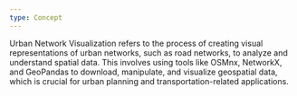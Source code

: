 ```yaml
---
type: Concept
---
```


Urban Network Visualization refers to the process of creating visual representations of urban networks, such as road networks, to analyze and understand spatial data. This involves using tools like OSMnx, NetworkX, and GeoPandas to download, manipulate, and visualize geospatial data, which is crucial for urban planning and transportation-related applications.